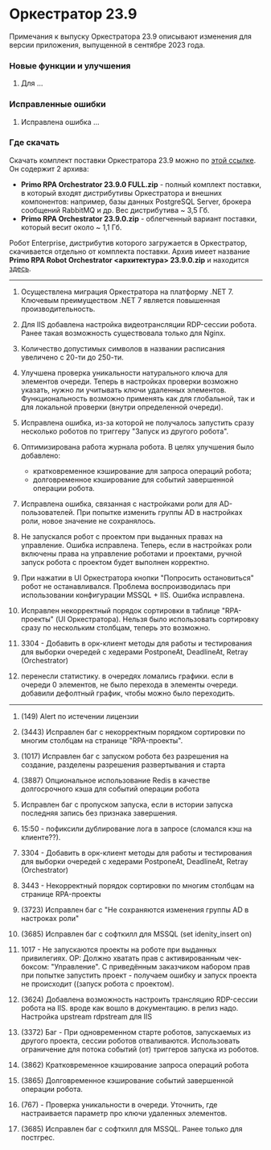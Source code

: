 # Оркестратор 23.9

Примечания к выпуску Оркестратора 23.9 описывают изменения для версии приложения, выпущенной в сентябре 2023 года.

### Новые функции и улучшения

1. Для ...


### Исправленные ошибки
1. Исправлена ошибка ...


### Где скачать

Скачать комплект поставки Оркестратора 23.9 можно по [этой ссылке](https://disk.primo-rpa.ru/index.php/s/primo?path=%2FRelease%2FOrchestrator). Он содержит 2 архива:
* **Primo RPA Orchestrator 23.9.0 FULL.zip** - полный комплект поставки, в который входят дистрибутивы Оркестратора и внешних компонентов: например, базы данных PostgreSQL Server, брокера сообщений RabbitMQ и др. Вес дистрибутива ~ 3,5 Гб.
* **Primo RPA Orchestrator 23.9.0.zip** - облегченный вариант поставки, который весит около ~ 1,1 Гб.

Робот Enterprise, дистрибутив которого загружается в Оркестратор, скачивается отдельно от комплекта поставки. Архив имеет название **Primo RPA Robot Orchestrator <архитектура> 23.9.0.zip** и находится [здесь](https://disk.primo-rpa.ru/index.php/s/primo?path=%2FRelease%2FRobot).



----------
1. Осуществлена миграция Оркестратора на платформу .NET 7. Ключевым преимуществом .NET 7 является повышенная производительность.
1. Для IIS добавлена настройка видеотрансляции RDP-сессии робота. Ранее такая возможность существовала только для Nginx.
1. Количество допустимых символов в названии расписания увеличено с 20-ти до 250-ти. 
1. Улучшена проверка уникальности натурального ключа для элементов очереди. Теперь в настройках проверки возможно указать, нужно ли учитывать ключи удаленных элементов. Функциональность возможно применять как для глобальной, так и для локальной проверки (внутри определенной очереди).
1. Исправлена ошибка, из-за которой не получалось запустить сразу несколько роботов по триггеру "Запуск из другого робота". 
1. Оптимизирована работа журнала робота. В целях улучшения было добавлено:
   * кратковременное кэширование для запроса операций робота;
   * долговременное кэширование для событий завершенной операции робота.
1. Исправлена ошибка, связанная с настройками роли для AD-пользователей. При попытке изменить группы AD в настройках роли, новое значение не сохранялось. 
1. Не запускался робот с проектом при выданных правах на управление. Ошибка исправлена. Теперь, если в настройках роли включены права на управление роботами и проектами, ручной запуск робота с проектом будет выполнен корректно.
1. При нажатии в UI Оркестратора кнопки "Попросить остановиться" робот не останавливался. Проблема воспроизводилась при использовании конфигурации MSSQL + IIS. Ошибка исправлена.
1. Исправлен некорректный порядок сортировки в таблице "RPA-проекты" (UI Оркестратора). Нельзя было использовать сортировку сразу по нескольким столбцам, теперь это возможно. 
1. 3304 - Добавить в орк-клиент методы для работы и тестирования для выборки очередей с хедерами PostponeAt, DeadlineAt, Retray (Orchestrator)


1. перенесли статистику. в очередях ломались графики. если в очереди 0 элементов, не было перехода в элементы очереди. добавили дефолтный график, чтобы можно было переходить.


---------------
1. (149) Alert по истечении лицензии
1. (3443) Исправлен баг с некорректным порядком сортировки по многим столбцам на странице "RPA-проекты".
9. (1017) Исправлен баг с запуском робота без разрешения на создание, разделены разрешения развертывания и старта
12. (3887) Опциональное использование Redis в качестве долгосрочного кэша для событий операции робота
13. Исправлен баг с пропуском запуска, если в истории запуска последняя запись без признака завершения.
1. 15:50 - пофиксили дублирование лога в запросе (сломался кэш на клиенте??). 


1. 3304 - Добавить в орк-клиент методы для работы и тестирования для выборки очередей с хедерами PostponeAt, DeadlineAt, Retray (Orchestrator)
1. 3443 - Некорректный порядок сортировки по многим столбцам на странице RPA-проекты
1. (3723) Исправлен баг с "Не сохраняются изменения группы AD в настроках роли"
1. (3685) Исправлен баг с софткилл для MSSQL (set idenity_insert on)
1. 1017 - Не запускаются проекты на роботе при выданных привилегиях. ОР: Должно хватать прав с активированным чек-боксом: "Управление".  С приведённым заказчиком набором прав при попытке запустить проект - получаем ошибку и запуск проекта не происходит ((запуск робота с проектом).
1. (3624) Добавлена возможность настроить трансляцию RDP-сессии робота на IIS. вроде как вошло в документацию. в релиз надо.
Настройка upstream rdpstream для IIS
4. (3372) Баг - При одновременном старте роботов, запускаемых из другого проекта, сессии роботов отваливаются. Использовать ограничение для потока событий (от) триггеров запуска из роботов.
10. (3862) Кратковременное кэширование запроса операций робота
11. (3865) Долговременное кэширование событий завершенной операции робота.
12. (767) - Проверка уникальности в очереди. Уточнить, где настраивается параметр про ключи удаленных элементов.
1. (3685) Исправлен баг с софткилл для MSSQL. Ранее только для постгрес.
